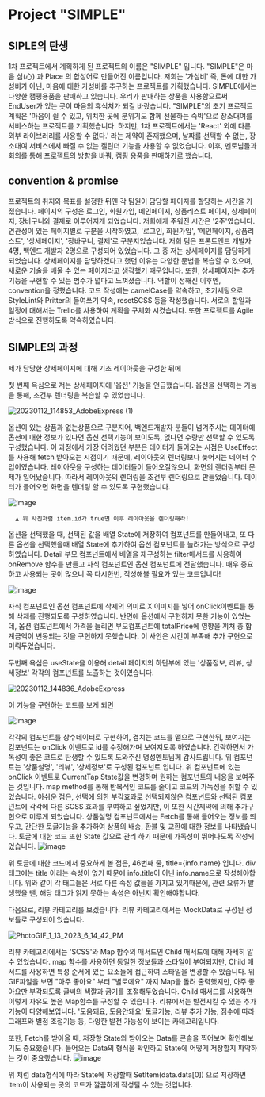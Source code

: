# Project "SIMPLE"

## SIPLE의 탄생

1차 프로젝트에서 계획하게 된 프로젝트의 이름은 "SIMPLE" 입니다.
"SIMPLE"은 마음 심(心) 과 Place 의 합성어로 만들어진 이름입니다. 저희는 '가심비' 즉, 돈에 대한 가성비가 아닌, 마음에 대한 가성비를 추구하는 프로젝트를 기획했습니다.
SIMPLE에서는 다양한 캠핑용품을 판매하고 있습니다. 우리가 판매하는 상품을 사용함으로써 EndUser가 있는 곳이 마음의 휴식처가 되길 바랐습니다.
"SIMPLE"의 초기 프로젝트 계획은 '마음이 쉴 수 있고, 위치한 곳에 분위기도 함께 선물하는 숙박'으로 장소대여를 서비스하는 프로젝트를 기획했습니다. 하지만, 1차 프로젝트에서는
'React' 외에 다른 외부 라이브러리를 사용할 수 없다.' 라는 제약이 존재했으며,  날짜를 선택할 수 없는, 장소대여 서비스에서 빠질 수 없는 캘린더 기능을 사용할 수 없었습니다.
이후, 멘토님들과 회의를 통해 프로젝트의 방향을 바꿔, 캠핑 용품을 판매하기로 했습니다. 

## convention & promise
프로젝트의 취지와 목표를 설정한 뒤엔 각 팀원이 담당할 페이지를 할당하는 시간을 가졌습니다.
페이지의 구성은 로그인, 회원가입, 메인페이지, 상품리스트 페이지, 상세페이지, 장바구니와 결제로 이루어지게 되었습니다. 저희에게 주워진 시간은 '2주'였습니다.
연관성이 있는 페이지별로 구분을 시작하였고, '로그인, 회원가입', '메인페이지, 상품리스트', '상세페이지', '장바구니, 결제'로 구분지었습니다. 저희 팀은 프론트엔드 개발자 4명,
백엔드 개발자 2명으로 구성되어 있었습니다. 그 중 저는 상세페이지를 담당하게 되었습니다. 상세페이지를 담당하겠다고 했던 이유는 다양한 문법을 복습할 수 있으며, 새로운 기술을
배울 수 있는 페이지라고 생각했기 때문입니다. 또한, 상세페이지는 추가기능을 구현할 수 있는 범주가 넓다고 느껴졌습니다. 역할이 정해진 이후엔, convention을 정했습니다. 
코드 작성에는 camelCase를 약속하고, 초기세팅으로 StyleLint와 Pritter의 들여쓰기 약속, resetSCSS 등을 작성했습니다. 서로의 할일과 일정에 대해서는 Trello를 사용하여 계획을 
구체화 시켰습니다. 또한 프로젝트를 Agile 방식으로 진행하도록 약속하였습니다. 

## SIMPLE의 과정 

제가 담당한 상세페이지에 대해 기초 레이아웃을 구성한 뒤에

첫 번째 욕심으로 저는 상세페이지에 '옵션' 기능을 
언급했습니다. 옵션을 선택하는 기능을 통해, 조건부 렌더링을 복습할 수 있었습니다. 

![20230112_114853_AdobeExpress (1)](https://user-images.githubusercontent.com/117936577/211971293-e50e368e-5676-4e18-8589-46e73d3367a3.gif)


옵션이 있는 상품과 없는상품으로 구분지어, 백엔드개발자 분들이 넘겨주시는 데이터에 옵션에 대한 정보가 있다면 옵션 선택기능이 보이도록, 없다면 수량만 선택할 수 있도록 구성했습니다.
 이 과정에서 가장 어려웠던 부분은 데이터가 들어오는 시점은 UseEffect를 사용해 fetch 받아오는 시점이기 때문에, 레이아웃의 렌더링보다 늦어지는 데이터 수입이였습니다.
 레이아웃을 구성하는 데이터들이 들어오질않으니, 화면의 렌더링부터 문제가 일어났습니다. 따라서 레이아웃의 렌더링을 조건부 렌더링으로 만들었습니다. 데이터가 들어오면 화면을 렌더링 할 수 있도록
 구현했습니다.
 
 ![image](https://user-images.githubusercontent.com/117936577/211971967-07f7744a-27b6-4d1c-b4b3-88244c300c6f.png)
 
      ▲ 위 사진처럼 item.id가 true면 이후 레이아웃을 렌더링해라!
      
옵션을 선택했을 때, 선택된 값을 배열 State에 저장하여 컴포넌트를 만들어내고, 또 다른 옵션을 선택했을때 배열 State에 추가하여 옵션 컴포넌트를 늘려가는 방식으로 구성하였습니다.
Detail 부모 컴포넌트에서 배열을 재구성하는 filter매서드를 사용하여 onRemove 함수를 만들고 자식 컴포넌트인 옵션 컴포넌트에 전달했습니다. 매우 중요하고 사용되는 곳이 많으니
꼭 다시한번, 작성해볼 필요가 있는 코드입니다!

![image](https://user-images.githubusercontent.com/117936577/211973729-b17da698-9428-4bdb-9535-b74722c82c16.png)

자식 컴포넌트인 옵션 컴포넌트에 삭제의 의미로 X 이미지를 넣어 onClick이벤트를 통해 삭제를 진행되도록 구성하였습니다.
반면에 옵션에서 구현하지 못한 기능이 있었는데, 옵션 컴포넌트에서 가격을 늘리면 부모컴포넌트에 totalPrice에 영향을 끼쳐 총 합계금액이 변동되는 것을 구현하지 못했습니다. 이 사안은 시간이
부족해 추가 구현으로 미뤄두었습니다.
 
 두번째 욕심은 useState을 이용해 detail 페이지의 하단부에 있는 '상품정보, 리뷰, 상세정보' 각각의 컴포넌트를 노출하는 것이였습니다.
 
 ![20230112_144836_AdobeExpress](https://user-images.githubusercontent.com/117936577/211988588-14152187-f49f-4a05-a5c0-dcaab1a25503.gif)

이 기능을 구현하는 코드를 보게 되면 

![image](https://user-images.githubusercontent.com/117936577/211989411-a095ec8c-a602-4559-84a7-6f217477199d.png)

각각의 컴포넌트를 상수데이터로 구현하여, 겹치는 코드를 맵으로 구현한뒤, 보여지는 컴포넌트는 onClick 이벤트로 id를 수정해가며 보여지도록 하였습니다. 간략하면서 가독성이 좋은 코드로 탄생할 수 있도록 도와주신 명성멘토님께 감사드립니다.
위 컴포넌트는 '상품설명', '리뷰', '상세정보'로 구성된 컴포넌트 입니다. 위 컴포넌트에 있는 onClick 이벤트로 CurrentTap State값을 변경하며 원하는 컴포넌트의 내용을 보여주는 것입니다.
map method를 통해 반복적인 코드를 줄이고 코드의 가독성을 취할 수 있었습니다.
아쉬운 점은, 선택에 의한 부각효과로 선택되지않은 컴포넌트와 선택된 컴포넌트에 각각에 다른 SCSS 효과를 부여하고 싶었지만, 이 또한 시간제약에 의해 추가구현으로 미루게 되었습니다.
상품설명 컴포넌트에서는 Fetch를 통해 들어오는 정보를 띄우고, 간단한 토글기능을 추가하여 상품의 배송, 환불 및 교환에 대한 정보를 나타냈습니다. 토글에 대한 코드 또한 State 값으로
관리 하기 때문에 가독성이 뛰어나도록 작성되었습니다. 
![image](https://user-images.githubusercontent.com/117936577/212280758-985b95b6-7bac-47d9-8c35-526de29d9759.png)

위 토글에 대한 코드에서 중요하게 볼 점은, 46번째 줄, title={info.name} 입니다. div 태그에는 title 이라는 속성이 없기 때문에 info.title이 아닌 info.name으로 작성해야합니다.
위와 같이 각 태그들은 서로 다른 속성 값들을 가지고 있기때문에, 관련 요류가 발생했을 땐, 해당 태그가 읽지 못하는 속성은 아닌지 확인해야합니다.

다음으로, 리뷰 카테고리를 보겠습니다. 리뷰 카테고리에서는 MockData로 구성된 정보들로 구성되어 있습니다.

![PhotoGIF_1_13_2023_6_14_42_PM](https://user-images.githubusercontent.com/117936577/212282934-1c94b018-a57b-41c9-af32-2fce17c8894c.gif)

리뷰 카테고리에서는 'SCSS'와 Map 함수의 매서드인 Child 매서드에 대해 자세히 알 수 있었습니다. map 함수를 사용하면 동일한 정보들과 스타일이 부여되지만, Child 매서드를 사용하면
특성 순서에 있는 요소들에 접근하여 스타일을 변경할 수 있습니다. 위 GIF파일을 보면 "아주 좋아요" 부터 "별로에요" 까지 Map을 돌려 출력했지만, 아주 좋아요만 부각되도록 글씨의 색깔과
굵기를 조절해두었습니다. Child 매서드를 사용하면 이렇게 자유도 높은 Map함수를 구성할 수 있습니다. 리뷰에서는 발전시킬 수 있는 추가기능이 다양해보입니다. '도움돼요, 도움안돼요' 
토글기능, 리뷰 추가 기능, 점수에 따라 그래프와 별점 조절기능 등, 다양한 발전 가능성이 보이는 카테고리입니다.

또한, Fetch를 받아올 때, 저장할 State와 받아오는 Data를 콘솔을 찍어보며 확인해보기도 중요했습니다. 들어오는 Data의 형식을 확인하고 State에 어떻게 저장할지 파악하는 것이 중요했습니다.
![image](https://user-images.githubusercontent.com/117936577/212286739-fb9d344e-7671-4742-a437-59184f2d66eb.png)

위 처럼 data형식에 따라 State에 저장할때 SetItem(data.data[0]) 으로 저장하면 item이 사용되는 곳의 코드가 깔끔하게 작성될 수 있는 것입니다.






